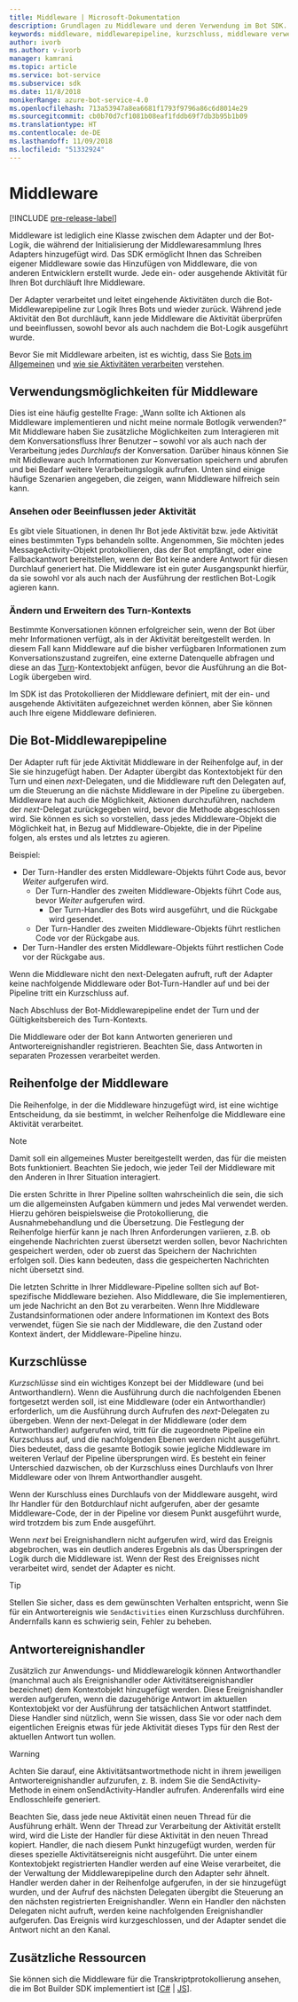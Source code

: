```yaml
---
title: Middleware | Microsoft-Dokumentation
description: Grundlagen zu Middleware und deren Verwendung im Bot SDK.
keywords: middleware, middlewarepipeline, kurzschluss, middleware verwendung
author: ivorb
ms.author: v-ivorb
manager: kamrani
ms.topic: article
ms.service: bot-service
ms.subservice: sdk
ms.date: 11/8/2018
monikerRange: azure-bot-service-4.0
ms.openlocfilehash: 713a53947a8ea6681f1793f9796a86c6d8014e29
ms.sourcegitcommit: cb0b70d7cf1081b08eaf1fddb69f7db3b95b1b09
ms.translationtype: HT
ms.contentlocale: de-DE
ms.lasthandoff: 11/09/2018
ms.locfileid: "51332924"
---
```

# <a name="middleware"></a>Middleware

[!INCLUDE [pre-release-label](../includes/pre-release-label.md)]

Middleware ist lediglich eine Klasse zwischen dem Adapter und der Bot-Logik, die während der Initialisierung der Middlewaresammlung Ihres Adapters hinzugefügt wird. Das SDK ermöglicht Ihnen das Schreiben eigener Middleware sowie das Hinzufügen von Middleware, die von anderen Entwicklern erstellt wurde. Jede ein- oder ausgehende Aktivität für Ihren Bot durchläuft Ihre Middleware.

Der Adapter verarbeitet und leitet eingehende Aktivitäten durch die Bot-Middlewarepipeline zur Logik Ihres Bots und wieder zurück. Während jede Aktivität den Bot durchläuft, kann jede Middleware die Aktivität überprüfen und beeinflussen, sowohl bevor als auch nachdem die Bot-Logik ausgeführt wurde.

Bevor Sie mit Middleware arbeiten, ist es wichtig, dass Sie [Bots im Allgemeinen](~/v4sdk/bot-builder-basics.md) und [wie sie Aktivitäten verarbeiten](~/v4sdk/bot-builder-basics.md#the-activity-processing-stack) verstehen.

## <a name="uses-for-middleware"></a>Verwendungsmöglichkeiten für Middleware
Dies ist eine häufig gestellte Frage: „Wann sollte ich Aktionen als Middleware implementieren und nicht meine normale Botlogik verwenden?“ Mit Middleware haben Sie zusätzliche Möglichkeiten zum Interagieren mit dem Konversationsfluss Ihrer Benutzer – sowohl vor als auch nach der Verarbeitung jedes _Durchlaufs_ der Konversation. Darüber hinaus können Sie mit Middleware auch Informationen zur Konversation speichern und abrufen und bei Bedarf weitere Verarbeitungslogik aufrufen. Unten sind einige häufige Szenarien angegeben, die zeigen, wann Middleware hilfreich sein kann.

### <a name="looking-at-or-acting-on-every-activity"></a>Ansehen oder Beeinflussen jeder Aktivität
Es gibt viele Situationen, in denen Ihr Bot jede Aktivität bzw. jede Aktivität eines bestimmten Typs behandeln sollte. Angenommen, Sie möchten jedes MessageActivity-Objekt protokollieren, das der Bot empfängt, oder eine Fallbackantwort bereitstellen, wenn der Bot keine andere Antwort für diesen Durchlauf generiert hat. Die Middleware ist ein guter Ausgangspunkt hierfür, da sie sowohl vor als auch nach der Ausführung der restlichen Bot-Logik agieren kann.

### <a name="modifying-or-enhancing-the-turn-context"></a>Ändern und Erweitern des Turn-Kontexts
Bestimmte Konversationen können erfolgreicher sein, wenn der Bot über mehr Informationen verfügt, als in der Aktivität bereitgestellt werden. In diesem Fall kann Middleware auf die bisher verfügbaren Informationen zum Konversationszustand zugreifen, eine externe Datenquelle abfragen und diese an das [Turn](~/v4sdk/bot-builder-basics.md#defining-a-turn)-Kontextobjekt anfügen, bevor die Ausführung an die Bot-Logik übergeben wird. 

Im SDK ist das Protokollieren der Middleware definiert, mit der ein- und ausgehende Aktivitäten aufgezeichnet werden können, aber Sie können auch Ihre eigene Middleware definieren.

## <a name="the-bot-middleware-pipeline"></a>Die Bot-Middlewarepipeline
Der Adapter ruft für jede Aktivität Middleware in der Reihenfolge auf, in der Sie sie hinzugefügt haben. Der Adapter übergibt das Kontextobjekt für den Turn und einen _next_-Delegaten, und die Middleware ruft den Delegaten auf, um die Steuerung an die nächste Middleware in der Pipeline zu übergeben. Middleware hat auch die Möglichkeit, Aktionen durchzuführen, nachdem der _next_-Delegat zurückgegeben wird, bevor die Methode abgeschlossen wird. Sie können es sich so vorstellen, dass jedes Middleware-Objekt die Möglichkeit hat, in Bezug auf Middleware-Objekte, die in der Pipeline folgen, als erstes und als letztes zu agieren.

Beispiel: 

- Der Turn-Handler des ersten Middleware-Objekts führt Code aus, bevor _Weiter_ aufgerufen wird.
  - Der Turn-Handler des zweiten Middleware-Objekts führt Code aus, bevor _Weiter_ aufgerufen wird.
    - Der Turn-Handler des Bots wird ausgeführt, und die Rückgabe wird gesendet.
  - Der Turn-Handler des zweiten Middleware-Objekts führt restlichen Code vor der Rückgabe aus.
- Der Turn-Handler des ersten Middleware-Objekts führt restlichen Code vor der Rückgabe aus.

Wenn die Middleware nicht den next-Delegaten aufruft, ruft der Adapter keine nachfolgende Middleware oder Bot-Turn-Handler auf und bei der Pipeline tritt ein Kurzschluss auf.

Nach Abschluss der Bot-Middlewarepipeline endet der Turn und der Gültigkeitsbereich des Turn-Kontexts.

Die Middleware oder der Bot kann Antworten generieren und Antwortereignishandler registrieren. Beachten Sie, dass Antworten in separaten Prozessen verarbeitet werden.

## <a name="order-of-middleware"></a>Reihenfolge der Middleware
Die Reihenfolge, in der die Middleware hinzugefügt wird, ist eine wichtige Entscheidung, da sie bestimmt, in welcher Reihenfolge die Middleware eine Aktivität verarbeitet.

> [!NOTE]
> Damit soll ein allgemeines Muster bereitgestellt werden, das für die meisten Bots funktioniert. Beachten Sie jedoch, wie jeder Teil der Middleware mit den Anderen in Ihrer Situation interagiert.

Die ersten Schritte in Ihrer Pipeline sollten wahrscheinlich die sein, die sich um die allgemeinsten Aufgaben kümmern und jedes Mal verwendet werden. Hierzu gehören beispielsweise die Protokollierung, die Ausnahmebehandlung und die Übersetzung. Die Festlegung der Reihenfolge hierfür kann je nach Ihren Anforderungen variieren, z.B. ob eingehende Nachrichten zuerst übersetzt werden sollen, bevor Nachrichten gespeichert werden, oder ob zuerst das Speichern der Nachrichten erfolgen soll. Dies kann bedeuten, dass die gespeicherten Nachrichten nicht übersetzt sind.

Die letzten Schritte in Ihrer Middleware-Pipeline sollten sich auf Bot-spezifische Middleware beziehen. Also Middleware, die Sie implementieren, um jede Nachricht an den Bot zu verarbeiten. Wenn Ihre Middleware Zustandsinformationen oder andere Informationen im Kontext des Bots verwendet, fügen Sie sie nach der Middleware, die den Zustand oder Kontext ändert, der Middleware-Pipeline hinzu.

## <a name="short-circuiting"></a>Kurzschlüsse
_Kurzschlüsse_ sind ein wichtiges Konzept bei der Middleware (und bei Antworthandlern). Wenn die Ausführung durch die nachfolgenden Ebenen fortgesetzt werden soll, ist eine Middleware (oder ein Antworthandler) erforderlich, um die Ausführung durch Aufrufen des _next_-Delegaten zu übergeben.  Wenn der next-Delegat in der Middleware (oder dem Antworthandler) aufgerufen wird, tritt für die zugeordnete Pipeline ein Kurzschluss auf, und die nachfolgenden Ebenen werden nicht ausgeführt. Dies bedeutet, dass die gesamte Botlogik sowie jegliche Middleware im weiteren Verlauf der Pipeline übersprungen wird. Es besteht ein feiner Unterschied dazwischen, ob der Kurzschluss eines Durchlaufs von Ihrer Middleware oder von Ihrem Antworthandler ausgeht.

Wenn der Kurschluss eines Durchlaufs von der Middleware ausgeht, wird Ihr Handler für den Botdurchlauf nicht aufgerufen, aber der gesamte Middleware-Code, der in der Pipeline vor diesem Punkt ausgeführt wurde, wird trotzdem bis zum Ende ausgeführt. 

Wenn _next_ bei Ereignishandlern nicht aufgerufen wird, wird das Ereignis abgebrochen, was ein deutlich anderes Ergebnis als das Überspringen der Logik durch die Middleware ist. Wenn der Rest des Ereignisses nicht verarbeitet wird, sendet der Adapter es nicht.

> [!TIP]
> Stellen Sie sicher, dass es dem gewünschten Verhalten entspricht, wenn Sie für ein Antwortereignis wie `SendActivities` einen Kurzschluss durchführen. Andernfalls kann es schwierig sein, Fehler zu beheben.

## <a name="response-event-handlers"></a>Antwortereignishandler
Zusätzlich zur Anwendungs- und Middlewarelogik können Antworthandler (manchmal auch als Ereignishandler oder Aktivitätsereignishandler bezeichnet) dem Kontextobjekt hinzugefügt werden. Diese Ereignishandler werden aufgerufen, wenn die dazugehörige Antwort im aktuellen Kontextobjekt vor der Ausführung der tatsächlichen Antwort stattfindet. Diese Handler sind nützlich, wenn Sie wissen, dass Sie vor oder nach dem eigentlichen Ereignis etwas für jede Aktivität dieses Typs für den Rest der aktuellen Antwort tun wollen.

> [!WARNING] 
> Achten Sie darauf, eine Aktivitätsantwortmethode nicht in ihrem jeweiligen Antwortereignishandler aufzurufen, z. B. indem Sie die SendActivity-Methode in einem onSendActivity-Handler aufrufen. Anderenfalls wird eine Endlosschleife generiert.

Beachten Sie, dass jede neue Aktivität einen neuen Thread für die Ausführung erhält. Wenn der Thread zur Verarbeitung der Aktivität erstellt wird, wird die Liste der Handler für diese Aktivität in den neuen Thread kopiert. Handler, die nach diesem Punkt hinzugefügt wurden, werden für dieses spezielle Aktivitätsereignis nicht ausgeführt.
Die unter einem Kontextobjekt registrierten Handler werden auf eine Weise verarbeitet, die der Verwaltung der Middlewarepipeline durch den Adapter sehr ähnelt. Handler werden daher in der Reihenfolge aufgerufen, in der sie hinzugefügt wurden, und der Aufruf des nächsten Delegaten übergibt die Steuerung an den nächsten registrierten Ereignishandler. Wenn ein Handler den nächsten Delegaten nicht aufruft, werden keine nachfolgenden Ereignishandler aufgerufen. Das Ereignis wird kurzgeschlossen, und der Adapter sendet die Antwort nicht an den Kanal.

## <a name="additional-resources"></a>Zusätzliche Ressourcen
Sie können sich die Middleware für die Transkriptprotokollierung ansehen, die im Bot Builder SDK implementiert ist [[C#](https://github.com/Microsoft/botbuilder-dotnet/blob/master/libraries/Microsoft.Bot.Builder/TranscriptLoggerMiddleware.cs) | [JS](https://github.com/Microsoft/botbuilder-js/blob/master/libraries/botbuilder-core/src/transcriptLogger.ts)].
